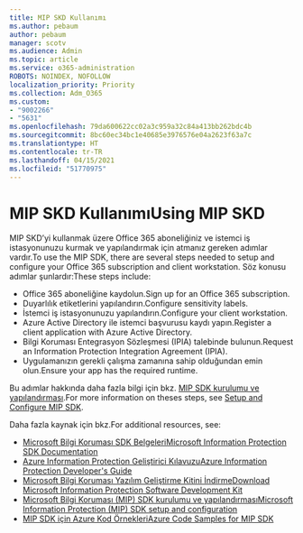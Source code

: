 ```yaml
---
title: MIP SKD Kullanımı
ms.author: pebaum
author: pebaum
manager: scotv
ms.audience: Admin
ms.topic: article
ms.service: o365-administration
ROBOTS: NOINDEX, NOFOLLOW
localization_priority: Priority
ms.collection: Adm_O365
ms.custom:
- "9002266"
- "5631"
ms.openlocfilehash: 79da600622cc02a3c959a32c84a413bb262bdc4b
ms.sourcegitcommit: 8bc60ec34bc1e40685e3976576e04a2623f63a7c
ms.translationtype: HT
ms.contentlocale: tr-TR
ms.lasthandoff: 04/15/2021
ms.locfileid: "51770975"
---
```

# <a name="using-mip-skd"></a><span data-ttu-id="70d3c-102">MIP SKD Kullanımı</span><span class="sxs-lookup"><span data-stu-id="70d3c-102">Using MIP SKD</span></span>

<span data-ttu-id="70d3c-103">MIP SKD’yi kullanmak üzere Office 365 aboneliğiniz ve istemci iş istasyonunuzu kurmak ve yapılandırmak için atmanız gereken adımlar vardır.</span><span class="sxs-lookup"><span data-stu-id="70d3c-103">To use the MIP SDK, there are several steps needed to setup and configure your Office 365 subscription and client workstation.</span></span> <span data-ttu-id="70d3c-104">Söz konusu adımlar şunlardır:</span><span class="sxs-lookup"><span data-stu-id="70d3c-104">These steps include:</span></span>

- <span data-ttu-id="70d3c-105">Office 365 aboneliğine kaydolun.</span><span class="sxs-lookup"><span data-stu-id="70d3c-105">Sign up for an Office 365 subscription.</span></span>
- <span data-ttu-id="70d3c-106">Duyarlılık etiketlerini yapılandırın.</span><span class="sxs-lookup"><span data-stu-id="70d3c-106">Configure sensitivity labels.</span></span>
- <span data-ttu-id="70d3c-107">İstemci iş istasyonunuzu yapılandırın.</span><span class="sxs-lookup"><span data-stu-id="70d3c-107">Configure your client workstation.</span></span>
- <span data-ttu-id="70d3c-108">Azure Active Directory ile istemci başvurusu kaydı yapın.</span><span class="sxs-lookup"><span data-stu-id="70d3c-108">Register a client application with Azure Active Directory.</span></span>
- <span data-ttu-id="70d3c-109">Bilgi Koruması Entegrasyon Sözleşmesi (IPIA) talebinde bulunun.</span><span class="sxs-lookup"><span data-stu-id="70d3c-109">Request an Information Protection Integration Agreement (IPIA).</span></span>
- <span data-ttu-id="70d3c-110">Uygulamanızın gerekli çalışma zamanına sahip olduğundan emin olun.</span><span class="sxs-lookup"><span data-stu-id="70d3c-110">Ensure your app has the required runtime.</span></span>

<span data-ttu-id="70d3c-111">Bu adımlar hakkında daha fazla bilgi için bkz. [MIP SDK kurulumu ve yapılandırması](https://docs.microsoft.com/information-protection/develop/setup-configure-mip).</span><span class="sxs-lookup"><span data-stu-id="70d3c-111">For more information on theses steps, see [Setup and Configure MIP SDK](https://docs.microsoft.com/information-protection/develop/setup-configure-mip).</span></span>

<span data-ttu-id="70d3c-112">Daha fazla kaynak için bkz.</span><span class="sxs-lookup"><span data-stu-id="70d3c-112">For additional resources, see:</span></span>

- [<span data-ttu-id="70d3c-113">Microsoft Bilgi Koruması SDK Belgeleri</span><span class="sxs-lookup"><span data-stu-id="70d3c-113">Microsoft Information Protection SDK Documentation</span></span>](https://docs.microsoft.com/information-protection/develop/)
- [<span data-ttu-id="70d3c-114">Azure Information Protection Geliştirici Kılavuzu</span><span class="sxs-lookup"><span data-stu-id="70d3c-114">Azure Information Protection Developer's Guide</span></span>](https://docs.microsoft.com/azure/information-protection/develop/developers-guide)
- [<span data-ttu-id="70d3c-115">Microsoft Bilgi Koruması Yazılım Geliştirme Kitini İndirme</span><span class="sxs-lookup"><span data-stu-id="70d3c-115">Download Microsoft Information Protection Software Development Kit</span></span>](https://www.microsoft.com/download/details.aspx?id=57392)
- [<span data-ttu-id="70d3c-116">Microsoft Bilgi Koruması (MIP) SDK kurulumu ve yapılandırması</span><span class="sxs-lookup"><span data-stu-id="70d3c-116">Microsoft Information Protection (MIP) SDK setup and configuration</span></span>](https://docs.microsoft.com/information-protection/develop/setup-configure-mip)
- [<span data-ttu-id="70d3c-117">MIP SDK için Azure Kod Örnekleri</span><span class="sxs-lookup"><span data-stu-id="70d3c-117">Azure Code Samples for MIP SDK</span></span>](https://azure.microsoft.com/resources/samples/?sort=0&term=mipsdk)
